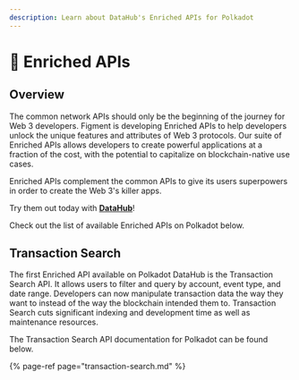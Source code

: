 ```yaml
---
description: Learn about DataHub's Enriched APIs for Polkadot
---
```


# 🎊 Enriched APIs

## Overview

The common network APIs should only be the beginning of the journey for Web 3 developers. Figment is developing Enriched APIs to help developers unlock the unique features and attributes of Web 3 protocols. Our suite of Enriched APIs allows developers to create powerful applications at a fraction of the cost, with the potential to capitalize on blockchain-native use cases.

Enriched APIs complement the common APIs to give its users superpowers in order to create the Web 3's killer apps.

Try them out today with [**DataHub**](https://datahub.figment.io/sign_up?service=polkadot)!

Check out the list of available Enriched APIs on Polkadot below.

## Transaction Search

The first Enriched API available on Polkadot DataHub is the Transaction Search API. It allows users to filter and query by account, event type, and date range. Developers can now manipulate transaction data the way they want to instead of the way the blockchain intended them to. Transaction Search cuts significant indexing and development time as well as maintenance resources.

The Transaction Search API documentation for Polkadot can be found below.

{% page-ref page="transaction-search.md" %}



